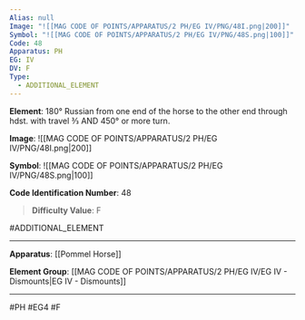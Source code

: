 ```yaml
---
Alias: null
Image: "![[MAG CODE OF POINTS/APPARATUS/2 PH/EG IV/PNG/48I.png|200]]"
Symbol: "![[MAG CODE OF POINTS/APPARATUS/2 PH/EG IV/PNG/48S.png|100]]"
Code: 48
Apparatus: PH
EG: IV
DV: F
Type:
  - ADDITIONAL_ELEMENT
---
```

**Element**: 180° Russian from one end of the horse to the other end through hdst. with travel 3⁄3 AND 450° or more turn.

**Image**:
![[MAG CODE OF POINTS/APPARATUS/2 PH/EG IV/PNG/48I.png|200]]

**Symbol**:
![[MAG CODE OF POINTS/APPARATUS/2 PH/EG IV/PNG/48S.png|100]]

**Code Identification Number**: 48

>**Difficulty Value**: F

#ADDITIONAL_ELEMENT
___
**Apparatus**: [[Pommel Horse]]

**Element Group**: [[MAG CODE OF POINTS/APPARATUS/2 PH/EG IV/EG IV - Dismounts|EG IV - Dismounts]]
___
#PH #EG4 #F
